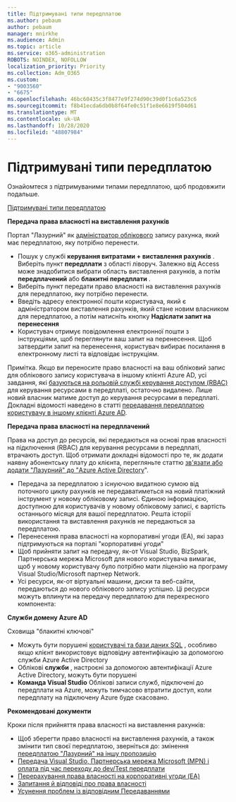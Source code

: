 ```yaml
---
title: Підтримувані типи передплатою
ms.author: pebaum
author: pebaum
manager: mnirkhe
ms.audience: Admin
ms.topic: article
ms.service: o365-administration
ROBOTS: NOINDEX, NOFOLLOW
localization_priority: Priority
ms.collection: Adm_O365
ms.custom:
- "9003560"
- "6675"
ms.openlocfilehash: 46bc60435c3f8477e9f274d90c39d0f1c6a523c6
ms.sourcegitcommit: f8b41ecda6db0b8f64fe0c51f1e8e6619f504d61
ms.translationtype: MT
ms.contentlocale: uk-UA
ms.lasthandoff: 10/28/2020
ms.locfileid: "48807984"
---
```

# <a name="supported-subscription-types"></a>Підтримувані типи передплатою

Ознайомтеся з підтримуваними типами передплатою, щоб продовжити подальше.

[Підтримувані типи передплатою](https://docs.microsoft.com/azure/billing/billing-subscription-transfer?WT.mc_id=Portal-Microsoft_Azure_Support#supported-subscription-types)

**Передача права власності на виставлення рахунків**

Портал "Лазурний" як [адміністратор облікового](https://ms.portal.azure.com/) запису рахунка, який має передплатою, яку потрібно перенести.

- Пошук у службі **керування витратами + виставлення рахунків** . Виберіть пункт **передплати** з області ліворуч. Залежно від Access може знадобитися вибрати область виставлення рахунків, а потім **передплачений** або **блакитні передплати** .
- Виберіть пункт передати право власності на виставлення рахунків для передплатою, яку потрібно перенести.
- Введіть адресу електронної пошти користувача, який є адміністратором виставлення рахунків, який стане новим власником для передплатою, а потім натисніть кнопку **Надіслати запит на перенесення**
- Користувач отримує повідомлення електронної пошти з інструкціями, щоб переглянути ваш запит на перенесення. Щоб затвердити запит на перенесення, користувач вибирає посилання в електронному листі та відповідає інструкціям.

Примітка. Якщо ви переносите право власності на ваш обліковий запис для облікового запису користувача в іншому клієнті Azure AD, усі завдання, які [базуються на рольовій службі керування доступом (RBAC)](https://docs.microsoft.com/azure/role-based-access-control/overview?WT.mc_id=Portal-Microsoft_Azure_Support) для керування ресурсами в передплаті, остаточно видалено. Лише новий власник матиме доступ до керування ресурсами в передплаті. Докладні відомості наведено в статті [передавання передплатою користувачу в іншому клієнті Azure AD](https://docs.microsoft.com/azure/active-directory/managed-identities-azure-resources/known-issues?WT.mc_id=Portal-Microsoft_Azure_Support).

**Передача права власності на передплачений**

Права на доступ до ресурсів, які передаються на основі прав власності на підключення (RBAC) для керування ресурсами в передплаті, втрачають доступ. Щоб отримати докладні відомості про те, як додати наявну абонентську плату до клієнта, перегляньте статтю [зв'язати або додати "Лазурний" до "Azure Active Directory](https://docs.microsoft.com/azure/active-directory/fundamentals/active-directory-how-subscriptions-associated-directory?WT.mc_id=Portal-Microsoft_Azure_Support)".

- Передача за передплатою з існуючою видатною сумою від поточного циклу рахунків не передаватиметься на новий платіжний інструмент у новому обліковому записі. Єдиною інформацією, доступною для користувачів у новому обліковому записі, є вартість останнього місяця для вашої передплатою. Решта історії використання та виставлення рахунків не передаються за передплатою.
- Перенесення права власності на корпоративні угоди (EA), які зараз підтримуються на порталі "корпоративні угоди"
- Щоб прийняти запит на передачу, як-от Visual Studio, BizSpark, Партнерська мережа Microsoft для нового користувача вимагає, щоб у новому користувачу було потрібно мати ліцензію на програму Visual Studio/Microsoft партнер Network.
- Усі ресурси, як-от віртуальні машини, диски та веб-сайти, передаються до нового облікового запису успішно. Ці ресурси можуть вплинути на передачу передплатою для перехресного компонента:

**Служби домену Azure AD**

Сховища "блакитні ключові"

- Можуть бути порушені [користувачі та бази даних SQL](https://docs.microsoft.com/azure/sql-database/sql-database-aad-authentication-configure?WT.mc_id=Portal-Microsoft_Azure_Support) , особливо якщо клієнт використовує відповідну автентифікацію за допомогою служби Azure Active Directory
- Облікові **служби** , настроєні за допомогою автентифікації Azure Active Directory, можуть бути порушені
- **Команда Visual Studio** Облікові записи служб, підключені до передплати на Azure, можуть тимчасово втратити доступ, коли передплату на підключену Azure буде скасовано.

**Рекомендовані документи**

Кроки після прийняття права власності на виставлення рахунків:

- Щоб зберегти право власності на виставлення рахунків, а також змінити тип своєї передплатою, зверніться до: змінення [передплатою "Лазурний" на іншу пропозицію](https://docs.microsoft.com/azure/billing/billing-how-to-switch-azure-offer?WT.mc_id=Portal-Microsoft_Azure_Support)
- [Передача Visual Studio, Партнерська мережа Microsoft (MPN) і оплата під час переходу до dev/Test передплати](https://docs.microsoft.com/azure/billing/billing-subscription-transfer?WT.mc_id=Portal-Microsoft_Azure_Support#transferring-visual-studio-microsoft-partner-network-mpn-and-pay-as-you-go-devtest-subscriptions)
- [Перерахування права власності на корпоративні угоди (EA)](https://docs.microsoft.com/azure/billing/billing-subscription-transfer?WT.mc_id=Portal-Microsoft_Azure_Support#transfer-billing-ownership-of-enterprise-agreement-ea-subscriptions)
- [Запитання й відповіді про права власності](https://docs.microsoft.com/azure/billing/billing-subscription-transfer?WT.mc_id=Portal-Microsoft_Azure_Support#frequently-asked-questions-faq-for-senders)
- [Усунення проблем із відповідним Передаваннями](https://docs.microsoft.com/azure/billing/billing-subscription-transfer?WT.mc_id=Portal-Microsoft_Azure_Support#troubleshooting)